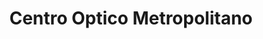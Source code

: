 ---
title: "Centro Optico Metropolitano"
url: /santiago/centro-optico-metropolitano/
shop: Optiker
---